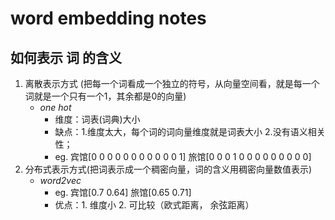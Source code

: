 # word embedding notes

## 如何表示 词 的含义
1. 离散表示方式 (把每一个词看成一个独立的符号，从向量空间看，就是每一个词就是一个只有一个1，其余都是0的向量)
    + *one hot*
        + 维度：词表(词典)大小
        + 缺点：1.维度太大，每个词的词向量维度就是词表大小 2.没有语义相关性；
        + eg. 宾馆[0 0 0 0 0 0 0 0 0 0 0 1]  旅馆[0 0 0 1 0 0 0 0 0 0 0 0 0]
2. 分布式表示方式(把词表示成一个稠密向量，词的含义用稠密向量数值表示)
    + *word2vec*
        + eg. 宾馆[0.7 0.64]  旅馆[0.65  0.71]
        + 优点：1. 维度小 2. 可比较（欧式距离， 余弦距离）
